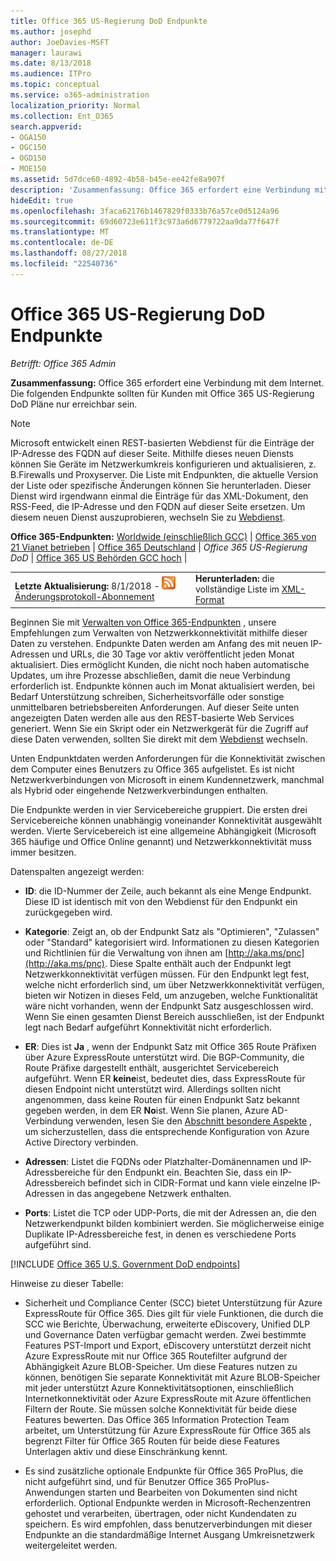 ```yaml
---
title: Office 365 US-Regierung DoD Endpunkte
ms.author: josephd
author: JoeDavies-MSFT
manager: laurawi
ms.date: 8/13/2018
ms.audience: ITPro
ms.topic: conceptual
ms.service: o365-administration
localization_priority: Normal
ms.collection: Ent_O365
search.appverid:
- OGA150
- OGC150
- OGD150
- MOE150
ms.assetid: 5d7dce60-4892-4b58-b45e-ee42fe8a907f
description: 'Zusammenfassung: Office 365 erfordert eine Verbindung mit dem Internet. Die folgenden Endpunkte sollten für Kunden mit Office 365 US-Regierung DoD Pläne nur erreichbar sein.'
hideEdit: true
ms.openlocfilehash: 3faca62176b1467829f0333b76a57ce0d5124a96
ms.sourcegitcommit: 69d60723e611f3c973a6d6779722aa9da77f647f
ms.translationtype: MT
ms.contentlocale: de-DE
ms.lasthandoff: 08/27/2018
ms.locfileid: "22540736"
---
```

# <a name="office-365-us-government-dod-endpoints"></a>Office 365 US-Regierung DoD Endpunkte

*Betrifft: Office 365 Admin*

 **Zusammenfassung:** Office 365 erfordert eine Verbindung mit dem Internet. Die folgenden Endpunkte sollten für Kunden mit Office 365 US-Regierung DoD Pläne nur erreichbar sein.
  
> [!NOTE]
> Microsoft entwickelt einen REST-basierten Webdienst für die Einträge der IP-Adresse des FQDN auf dieser Seite. Mithilfe dieses neuen Diensts können Sie Geräte im Netzwerkumkreis konfigurieren und aktualisieren, z. B.Firewalls und Proxyserver. Die Liste mit Endpunkten, die aktuelle Version der Liste oder spezifische Änderungen können Sie herunterladen. Dieser Dienst wird irgendwann einmal die Einträge für das XML-Dokument, den RSS-Feed, die IP-Adresse und den FQDN auf dieser Seite ersetzen. Um diesem neuen Dienst auszuprobieren, wechseln Sie zu [Webdienst](managing-office-365-endpoints.md#webservice).
  
 **Office 365-Endpunkten:** [Worldwide (einschließlich GCC)](urls-and-ip-address-ranges.md)  |  [Office 365 von 21 Vianet betrieben](urls-and-ip-address-ranges-21vianet.md)  | [Office 365 Deutschland](office-365-germany-endpoints.md) | *Office 365 US-Regierung DoD* | [Office 365 US Behörden GCC hoch](office-365-u-s-government-gcc-high-endpoints.md) |
  
|||
|:-----|:-----|
|**Letzte Aktualisierung:** 8/1/2018 - ![RSS](media/5dc6bb29-25db-4f44-9580-77c735492c4b.png) [Änderungsprotokoll-Abonnement](https://aka.ms/dodendpointrss) <br/> |**Herunterladen:** die vollständige Liste im [XML-Format](https://aka.ms/usdodendpoints) <br/> |
   
 Beginnen Sie mit [Verwalten von Office 365-Endpunkten](managing-office-365-endpoints.md) , unsere Empfehlungen zum Verwalten von Netzwerkkonnektivität mithilfe dieser Daten zu verstehen. Endpunkte Daten werden am Anfang des mit neuen IP-Adressen und URLs, die 30 Tage vor aktiv veröffentlicht jeden Monat aktualisiert. Dies ermöglicht Kunden, die nicht noch haben automatische Updates, um ihre Prozesse abschließen, damit die neue Verbindung erforderlich ist. Endpunkte können auch im Monat aktualisiert werden, bei Bedarf Unterstützung schreiben, Sicherheitsvorfälle oder sonstige unmittelbaren betriebsbereiten Anforderungen. Auf dieser Seite unten angezeigten Daten werden alle aus den REST-basierte Web Services generiert. Wenn Sie ein Skript oder ein Netzwerkgerät für die Zugriff auf diese Daten verwenden, sollten Sie direkt mit dem [Webdienst](managing-office-365-endpoints.md#webservice) wechseln.

Unten Endpunktdaten werden Anforderungen für die Konnektivität zwischen dem Computer eines Benutzers zu Office 365 aufgelistet. Es ist nicht Netzwerkverbindungen von Microsoft in einem Kundennetzwerk, manchmal als Hybrid oder eingehende Netzwerkverbindungen enthalten.

Die Endpunkte werden in vier Servicebereiche gruppiert. Die ersten drei Servicebereiche können unabhängig voneinander Konnektivität ausgewählt werden. Vierte Servicebereich ist eine allgemeine Abhängigkeit (Microsoft 365 häufige und Office Online genannt) und Netzwerkkonnektivität muss immer besitzen.

Datenspalten angezeigt werden:

- **ID**: die ID-Nummer der Zeile, auch bekannt als eine Menge Endpunkt. Diese ID ist identisch mit von den Webdienst für den Endpunkt ein zurückgegeben wird.

- **Kategorie**: Zeigt an, ob der Endpunkt Satz als "Optimieren", "Zulassen" oder "Standard" kategorisiert wird. Informationen zu diesen Kategorien und Richtlinien für die Verwaltung von ihnen am [http://aka.ms/pnc](http://aka.ms/pnc). Diese Spalte enthält auch der Endpunkt legt Netzwerkkonnektivität verfügen müssen. Für den Endpunkt legt fest, welche nicht erforderlich sind, um über Netzwerkkonnektivität verfügen, bieten wir Notizen in dieses Feld, um anzugeben, welche Funktionalität wäre nicht vorhanden, wenn der Endpunkt Satz ausgeschlossen wird. Wenn Sie einen gesamten Dienst Bereich ausschließen, ist der Endpunkt legt nach Bedarf aufgeführt Konnektivität nicht erforderlich.

- **ER**: Dies ist **Ja** , wenn der Endpunkt Satz mit Office 365 Route Präfixen über Azure ExpressRoute unterstützt wird. Die BGP-Community, die Route Präfixe dargestellt enthält, ausgerichtet Servicebereich aufgeführt. Wenn ER **keine**ist, bedeutet dies, dass ExpressRoute für diesen Endpoint nicht unterstützt wird. Allerdings sollten nicht angenommen, dass keine Routen für einen Endpunkt Satz bekannt gegeben werden, in dem ER **No**ist. Wenn Sie planen, Azure AD-Verbindung verwenden, lesen Sie den [Abschnitt besondere Aspekte](https://docs.microsoft.com/azure/active-directory/connect/active-directory-AADconnect-instances#microsoft-azure-government-cloud) , um sicherzustellen, dass die entsprechende Konfiguration von Azure Active Directory verbinden.

- **Adressen**: Listet die FQDNs oder Platzhalter-Domänennamen und IP-Adressbereiche für den Endpunkt ein. Beachten Sie, dass ein IP-Adressbereich befindet sich in CIDR-Format und kann viele einzelne IP-Adressen in das angegebene Netzwerk enthalten.
 
- **Ports**: Listet die TCP oder UDP-Ports, die mit der Adressen an, die den Netzwerkendpunkt bilden kombiniert werden. Sie möglicherweise einige Duplikate IP-Adressbereiche fest, in denen es verschiedene Ports aufgeführt sind.
 
[!INCLUDE [Office 365 U.S. Government DoD endpoints](./includes/office-365-u.s.-government-dod-endpoints.md)]
  
Hinweise zu dieser Tabelle:

- Sicherheit und Compliance Center (SCC) bietet Unterstützung für Azure ExpressRoute für Office 365. Dies gilt für viele Funktionen, die durch die SCC wie Berichte, Überwachung, erweiterte eDiscovery, Unified DLP und Governance Daten verfügbar gemacht werden. Zwei bestimmte Features PST-Import und Export, eDiscovery unterstützt derzeit nicht Azure ExpressRoute mit nur Office 365 Routefilter aufgrund der Abhängigkeit Azure BLOB-Speicher. Um diese Features nutzen zu können, benötigen Sie separate Konnektivität mit Azure BLOB-Speicher mit jeder unterstützt Azure Konnektivitätsoptionen, einschließlich Internetkonnektivität oder Azure ExpressRoute mit Azure öffentlichen Filtern der Route. Sie müssen solche Konnektivität für beide diese Features bewerten. Das Office 365 Information Protection Team arbeitet, um Unterstützung für Azure ExpressRoute für Office 365 als begrenzt Filter für Office 365 Routen für beide diese Features Unterlagen aktiv und diese Einschränkung kennt.

- Es sind zusätzliche optionale Endpunkte für Office 365 ProPlus, die nicht aufgeführt sind, und für Benutzer Office 365 ProPlus-Anwendungen starten und Bearbeiten von Dokumenten sind nicht erforderlich. Optional Endpunkte werden in Microsoft-Rechenzentren gehostet und verarbeiten, übertragen, oder nicht Kundendaten zu speichern. Es wird empfohlen, dass benutzerverbindungen mit dieser Endpunkte an die standardmäßige Internet Ausgang Umkreisnetzwerk weitergeleitet werden.
